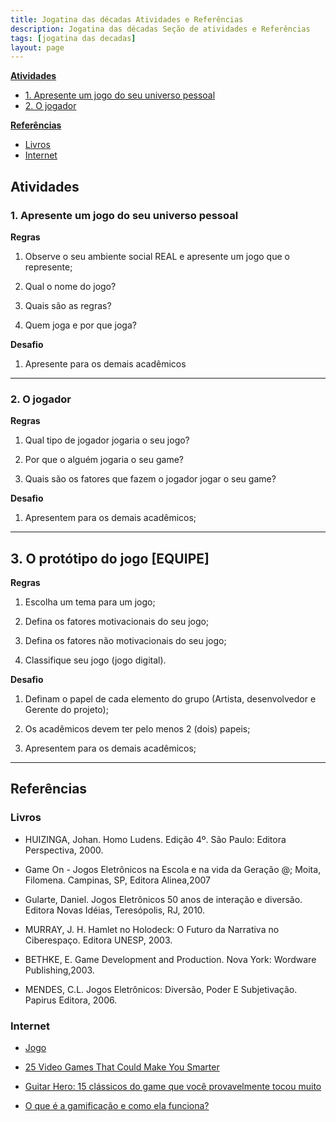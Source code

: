 ```yaml
---
title: Jogatina das décadas Atividades e Referências
description: Jogatina das décadas Seção de atividades e Referências
tags: [jogatina das decadas]
layout: page
---
```


**[Atividades](#atividades)**
  * [1. Apresente um jogo do seu universo pessoal](#1-apresente-um-jogo-do-seu-universo-pessoal)
  * [2. O jogador](#2-o-jogador)

**[Referências](#refer-ncias)**
  * [Livros](#livros)
  * [Internet](#internet)


## Atividades

### 1. Apresente um jogo do seu universo pessoal
**Regras**

1. Observe o seu ambiente  social REAL e apresente um jogo que o represente;

2. Qual o nome do jogo?

3. Quais são as regras?

4. Quem joga e por que joga?


**Desafio**

1. Apresente para os demais acadêmicos

***

### 2. O jogador
**Regras**

1. Qual tipo de jogador jogaria o seu jogo?

2. Por que o alguém jogaria o seu game?

3. Quais são os fatores que fazem o jogador jogar o seu game?


**Desafio**

1. Apresentem para os demais acadêmicos;

***

## 3. O protótipo do jogo [EQUIPE]
**Regras**

1. Escolha um tema para um jogo;

2. Defina os fatores motivacionais do seu jogo;

3. Defina os fatores não motivacionais do seu jogo;

4. Classifique seu jogo (jogo digital).

**Desafio**
1. Definam o papel de cada elemento do grupo (Artista, desenvolvedor e Gerente do projeto);

2. Os acadêmicos devem ter pelo menos 2 (dois)  papeis;

3. Apresentem para os demais acadêmicos;


***

## Referências

### Livros

- HUIZINGA, Johan. Homo Ludens. Edição 4º. São Paulo: Editora Perspectiva, 2000.

- Game On - Jogos Eletrônicos na Escola e na vida da Geração @; Moita, Filomena. Campinas, SP, Editora Alinea,2007

- Gularte, Daniel. Jogos Eletrônicos 50 anos de interação e diversão. Editora Novas Idéias, Teresópolis, RJ, 2010.

- MURRAY, J. H. Hamlet no Holodeck: O Futuro da Narrativa no Ciberespaço. Editora UNESP, 2003.

- BETHKE, E. Game Development and Production. Nova York: Wordware Publishing,2003.

- MENDES, C.L. Jogos Eletrônicos: Diversão, Poder E Subjetivação. Papirus Editora, 2006.


### Internet

- [Jogo](https://pt.wikipedia.org/wiki/Jogo)

- [25 Video Games That Could Make You Smarter](https://www.raisesmartkid.com/6-to-10-years-old/5-articles/57-what-video-games-are-good-for-the-brain)

- [Guitar Hero: 15 clássicos do game que você provavelmente tocou muito](https://rollingstone.uol.com.br/noticia/guitar-hero-15-classicos-do-game-que-voce-provavelmente-tocou-muito/)

- [O que é a gamificação e como ela funciona?](https://www.edools.com/o-que-e-gamificacao/)
